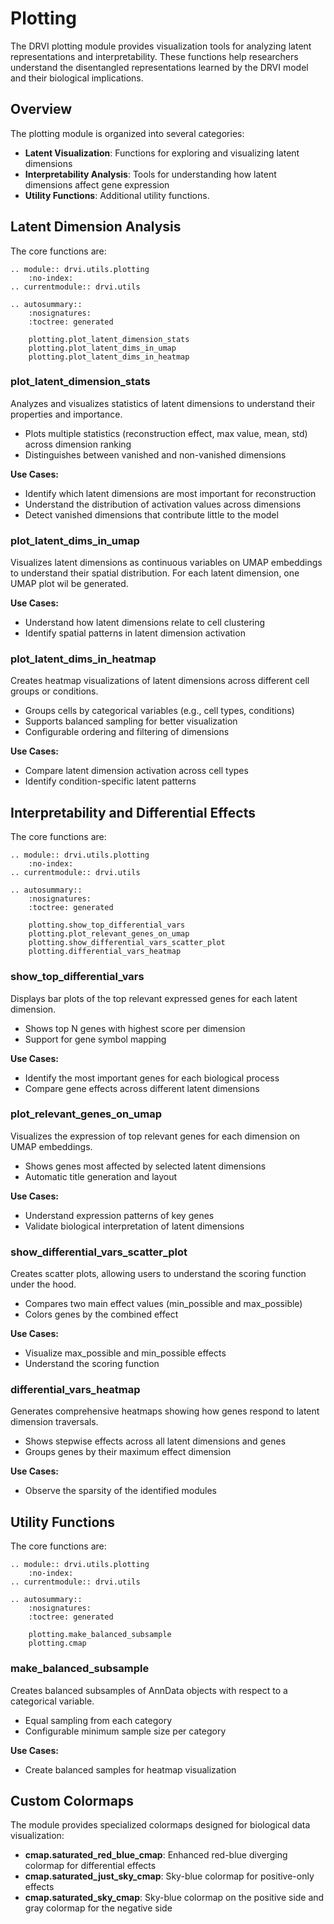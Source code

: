 # Plotting

The DRVI plotting module provides visualization tools for analyzing latent representations and interpretability. These functions help researchers understand the disentangled representations learned by the DRVI model and their biological implications.

## Overview

The plotting module is organized into several categories:

-   **Latent Visualization**: Functions for exploring and visualizing latent dimensions
-   **Interpretability Analysis**: Tools for understanding how latent dimensions affect gene expression
-   **Utility Functions**: Additional utility functions.

## Latent Dimension Analysis

The core functions are:

```{eval-rst}
.. module:: drvi.utils.plotting
    :no-index:
.. currentmodule:: drvi.utils

.. autosummary::
    :nosignatures:
    :toctree: generated

    plotting.plot_latent_dimension_stats
    plotting.plot_latent_dims_in_umap
    plotting.plot_latent_dims_in_heatmap
```

### plot_latent_dimension_stats

Analyzes and visualizes statistics of latent dimensions to understand their properties and importance.

-   Plots multiple statistics (reconstruction effect, max value, mean, std) across dimension ranking
-   Distinguishes between vanished and non-vanished dimensions

**Use Cases:**

-   Identify which latent dimensions are most important for reconstruction
-   Understand the distribution of activation values across dimensions
-   Detect vanished dimensions that contribute little to the model

### plot_latent_dims_in_umap

Visualizes latent dimensions as continuous variables on UMAP embeddings to understand their spatial distribution.
For each latent dimension, one UMAP plot wil be generated.

**Use Cases:**

-   Understand how latent dimensions relate to cell clustering
-   Identify spatial patterns in latent dimension activation

### plot_latent_dims_in_heatmap

Creates heatmap visualizations of latent dimensions across different cell groups or conditions.

-   Groups cells by categorical variables (e.g., cell types, conditions)
-   Supports balanced sampling for better visualization
-   Configurable ordering and filtering of dimensions

**Use Cases:**

-   Compare latent dimension activation across cell types
-   Identify condition-specific latent patterns

## Interpretability and Differential Effects

The core functions are:

```{eval-rst}
.. module:: drvi.utils.plotting
    :no-index:
.. currentmodule:: drvi.utils

.. autosummary::
    :nosignatures:
    :toctree: generated

    plotting.show_top_differential_vars
    plotting.plot_relevant_genes_on_umap
    plotting.show_differential_vars_scatter_plot
    plotting.differential_vars_heatmap
```

### show_top_differential_vars

Displays bar plots of the top relevant expressed genes for each latent dimension.

-   Shows top N genes with highest score per dimension
-   Support for gene symbol mapping

**Use Cases:**

-   Identify the most important genes for each biological process
-   Compare gene effects across different latent dimensions

### plot_relevant_genes_on_umap

Visualizes the expression of top relevant genes for each dimension on UMAP embeddings.

-   Shows genes most affected by selected latent dimensions
-   Automatic title generation and layout

**Use Cases:**

-   Understand expression patterns of key genes
-   Validate biological interpretation of latent dimensions

### show_differential_vars_scatter_plot

Creates scatter plots, allowing users to understand the scoring function under the hood.

-   Compares two main effect values (min_possible and max_possible)
-   Colors genes by the combined effect

**Use Cases:**

-   Visualize max_possible and min_possible effects
-   Understand the scoring function

### differential_vars_heatmap

Generates comprehensive heatmaps showing how genes respond to latent dimension traversals.

-   Shows stepwise effects across all latent dimensions and genes
-   Groups genes by their maximum effect dimension

**Use Cases:**

-   Observe the sparsity of the identified modules

## Utility Functions

The core functions are:

```{eval-rst}
.. module:: drvi.utils.plotting
    :no-index:
.. currentmodule:: drvi.utils

.. autosummary::
    :nosignatures:
    :toctree: generated

    plotting.make_balanced_subsample
    plotting.cmap
```

### make_balanced_subsample

Creates balanced subsamples of AnnData objects with respect to a categorical variable.

-   Equal sampling from each category
-   Configurable minimum sample size per category

**Use Cases:**

-   Create balanced samples for heatmap visualization

## Custom Colormaps

The module provides specialized colormaps designed for biological data visualization:

-   **cmap.saturated_red_blue_cmap**: Enhanced red-blue diverging colormap for differential effects
-   **cmap.saturated_just_sky_cmap**: Sky-blue colormap for positive-only effects
-   **cmap.saturated_sky_cmap**: Sky-blue colormap on the positive side and gray colormap for the negative side
